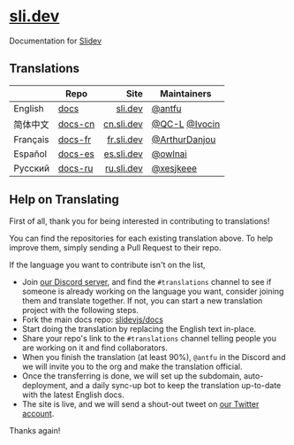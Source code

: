 # [sli.dev](https://sli.dev)

Documentation for [Slidev](https://github.com/slidevjs/slidev)

## Translations

| | Repo | Site | Maintainers |
|---|---|---:|---|
| English | [docs](https://github.com/slidevjs/docs) | [sli.dev](https://sli.dev) | [@antfu](https://github.com/antfu) |
| 简体中文 | [docs-cn](https://github.com/slidevjs/docs-cn) | [cn.sli.dev](https://cn.sli.dev) | [@QC-L](https://github.com/QC-L) [@Ivocin](https://github.com/Ivocin) |
| Français | [docs-fr](https://github.com/slidevjs/docs-fr) | [fr.sli.dev](https://fr.sli.dev) | [@ArthurDanjou](https://github.com/ArthurDanjou) |
| Español | [docs-es](https://github.com/slidevjs/docs-es) | [es.sli.dev](https://es.sli.dev) | [@owlnai](https://github.com/owlnai) |
| Русский | [docs-ru](https://github.com/slidevjs/docs-ru) | [ru.sli.dev](https://ru.sli.dev) | [@xesjkeee](https://github.com/xesjkeee) |

## Help on Translating

<!-- For translations maintainers: You don't need to translate this port -->

First of all, thank you for being interested in contributing to translations!

You can find the repositories for each existing translation above. To help improve them, simply sending a Pull Request to their repo.

If the language you want to contribute isn't on the list, 

- Join [our Discord server](https://chat.sli.dev), and find the `#translations` channel to see if someone is already working on the language you want, consider joining them and translate together. If not, you can start a new translation project with the following steps.
- Fork the main docs repo: [slidevjs/docs](https://github.com/slidevjs/docs)
- Start doing the translation by replacing the English text in-place.
- Share your repo's link to the `#translations` channel telling people you are working on it and find collaborators.
- When you finish the translation (at least 90%), `@antfu` in the Discord and we will invite you to the org and make the translation official.
- Once the transferring is done, we will set up the subdomain, auto-deployment, and a daily sync-up bot to keep the translation up-to-date with the latest English docs.
- The site is live, and we will send a shout-out tweet on [our Twitter account](https://twitter.com/Slidevjs).

Thanks again! 
